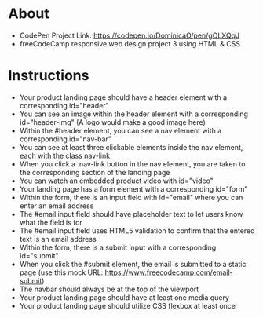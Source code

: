 # About
- CodePen Project Link: https://codepen.io/DominicaO/pen/gOLXQqJ
- freeCodeCamp responsive web design project 3 using HTML & CSS

# Instructions
- Your product landing page should have a header element with a corresponding id="header"
- You can see an image within the header element with a corresponding id="header-img" (A logo would make a good image here)
- Within the #header element, you can see a nav element with a corresponding id="nav-bar"
- You can see at least three clickable elements inside the nav element, each with the class nav-link
- When you click a .nav-link button in the nav element, you are taken to the corresponding section of the landing page
- You can watch an embedded product video with id="video"
- Your landing page has a form element with a corresponding id="form"
- Within the form, there is an input field with id="email" where you can enter an email address
- The #email input field should have placeholder text to let users know what the field is for
- The #email input field uses HTML5 validation to confirm that the entered text is an email address
- Within the form, there is a submit input with a corresponding id="submit"
- When you click the #submit element, the email is submitted to a static page (use this mock URL: https://www.freecodecamp.com/email-submit)
- The navbar should always be at the top of the viewport
- Your product landing page should have at least one media query
- Your product landing page should utilize CSS flexbox at least once
